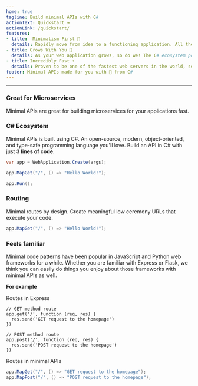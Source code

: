 ```yaml
---
home: true
tagline: Build minimal APIs with C#
actionText: Quickstart →
actionLink: /quickstart/
features:
- title:  Minimalism First 🍃
  details: Rapidly move from idea to a functioning application. All the features of C# web applications without the ceremony.
- title: Grows With You 🌱
  details: As your web application grows, so do we! The C# ecosystem powers the most productive applications on the web.
- title: Incredibly Fast ⚡
  details: Proven to be one of the fastest web servers in the world, serving more than 4 million requests per second.
footer: Minimal APIs made for you with 💜 from C#
---
```

---

### Great for Microservices

Minimal APIs are great for building microservices for your applications fast.

### C# Ecosystem

Minimal APIs is built using C#. An open-source, modern, object-oriented, and type-safe programming language you'll love. Build an API in C# with just **3 lines of code**.

```csharp
var app = WebApplication.Create(args);

app.MapGet("/", () => "Hello World!");

app.Run();
```

### Routing

Minimal routes by design. Create meaningful low ceremony URLs that execute your code.

```csharp
app.MapGet("/", () => "Hello World!");
```
### Feels familiar

Minimal code patterns have been popular in JavaScript and Python web frameworks for a while. Whether you are familiar with Express or Flask, we think you can easily do things you enjoy about those frameworks with minimal APIs as well. 

**For example**

Routes in Express 
```JS
// GET method route
app.get('/', function (req, res) {
  res.send('GET request to the homepage')
})

// POST method route
app.post('/', function (req, res) {
  res.send('POST request to the homepage')
})
```
Routes in minimal APIs 
```csharp
app.MapGet("/", () => "GET request to the homepage");
app.MapPost("/", () => "POST request to the homepage");
```

